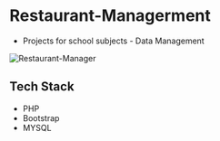 # Restaurant-Managerment
- Projects for school subjects - Data Management

![Restaurant-Manager](https://user-images.githubusercontent.com/54407533/167086572-0663503c-9f63-43d3-8ea3-fa01fc09ae36.png)

## Tech Stack
- PHP
- Bootstrap
- MYSQL
